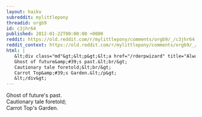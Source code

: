 ```yaml
---
layout: haiku
subreddit: mylittlepony
threadid: orgb9
id: c3jhr64
published: 2012-01-22T00:00:00 +0000
reddit: https://old.reddit.com/r/mylittlepony/comments/orgb9/_/c3jhr64
reddit_context: https://old.reddit.com/r/mylittlepony/comments/orgb9/_/c3jhr64?context=3
html: |
   &lt;div class="md"&gt;&lt;p&gt;&lt;a href="/rderpwizard" title="Always Relevant / Time Beyond Her Silhouette / Paper Bag Princess"&gt;&lt;/a&gt;
   Ghost of future&amp;#39;s past.&lt;br/&gt;
   Cautionary tale foretold;&lt;br/&gt;
   Carrot Top&amp;#39;s Garden.&lt;/p&gt;
   &lt;/div&gt;
---
```


[](/rderpwizard "Always Relevant / Time Beyond Her Silhouette / Paper Bag Princess")
Ghost of future's past.  
Cautionary tale foretold;  
Carrot Top's Garden.